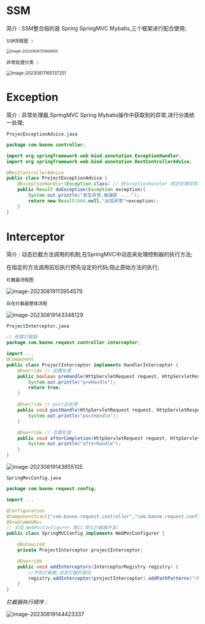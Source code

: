 # SSM

简介 : SSM整合指的是 Spring SpringMVC Mybatis,三个框架进行配合使用;

`SSM流程图 :`

<img src="https://banne.oss-cn-shanghai.aliyuncs.com/Java/image-20230816170958955.png" alt="image-20230816170958955" style="zoom:67%;" /> 

`异常处理分类 :`

<img src="https://banne.oss-cn-shanghai.aliyuncs.com/Java/image-20230817165137251.png" alt="image-20230817165137251" style="zoom:80%;" /> 

# Exception

简介 : 异常处理器,SpringMVC Spring Mybatis操作中获取到的异常,进行分类统一处理;

`ProjecExceptionAdvice.java`

```java
package com.banne.controller;

import org.springframework.web.bind.annotation.ExceptionHandler;
import org.springframework.web.bind.annotation.RestControllerAdvice;

@RestControllerAdvice
public class ProjectExceptionAdvice {
    @ExceptionHandler(Exception.class) // @ExceptionHandler 规定处理异常类型
    public Result doException(Exception exception){
        System.out.println("发生异常,被捕获 ....");
        return new Result(666,null,"出现异常"+exception);
    }
}
```

# Interceptor

简介 : 动态拦截方法调用的机制,在SpringMVC中动态来处理控制器的执行方法;

在指定的方法调用前后执行预先设定的代码;阻止原始方法的执行;

`拦截器流程图`

![image-20230819113954579](https://banne.oss-cn-shanghai.aliyuncs.com/Java/image-20230819113954579.png)

`存在拦截器整体流程`

![image-20230819143348129](https://banne.oss-cn-shanghai.aliyuncs.com/Java/image-20230819143348129.png)

`ProjectInterceptor.java`

```java
// 配置拦截器
package com.banne.request.controller.interceptor;

import ...
@Component
public class ProjectInterceptor implements HandlerInterceptor {
    @Override // 前置处理
    public boolean preHandle(HttpServletRequest request, HttpServletResponse response, Object handler) throws Exception {
        System.out.println("preHandle");
        return true;
    }

    @Override // post后处理
    public void postHandle(HttpServletRequest request, HttpServletResponse response, Object handler, ModelAndView modelAndView) throws Exception {
        System.out.println("postHandle");
    }

    @Override // 后置处理 
    public void afterCompletion(HttpServletRequest request, HttpServletResponse response, Object handler, Exception ex) throws Exception {
        System.out.println("afterHandle");
    }
}
```

![image-20230819143855105](https://banne.oss-cn-shanghai.aliyuncs.com/Java/image-20230819143855105.png)

`SpringMvcConfig.java`

```java
package com.banne.request.config;

import ...

@Configuration
@ComponentScan({"com.banne.request.controller","com.banne.request.config"})
@EnableWebMvc
// 实现 WebMvcConfigurer 接口,简化拦截器开发;
public class SpringMVCConfig implements WebMvcConfigurer {

    @Autowired
    private ProjectInterceptor projectInterceptor;

    @Override
    public void addInterceptors(InterceptorRegistry registry) {
        //开启拦截器,选定拦截的路径
        registry.addInterceptor(projectInterceptor).addPathPatterns("/books");
    }
}
```

*拦截器执行顺序 :* 

![image-20230819144423337](https://banne.oss-cn-shanghai.aliyuncs.com/Java/image-20230819144423337.png) 

